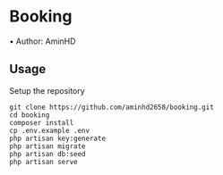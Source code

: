 # Booking
•	Author: AminHD <br>

## Usage <br>
Setup the repository <br>
```
git clone https://github.com/aminhd2658/booking.git
cd booking
composer install
cp .env.example .env 
php artisan key:generate
php artisan migrate
php artisan db:seed
php artisan serve 
```
